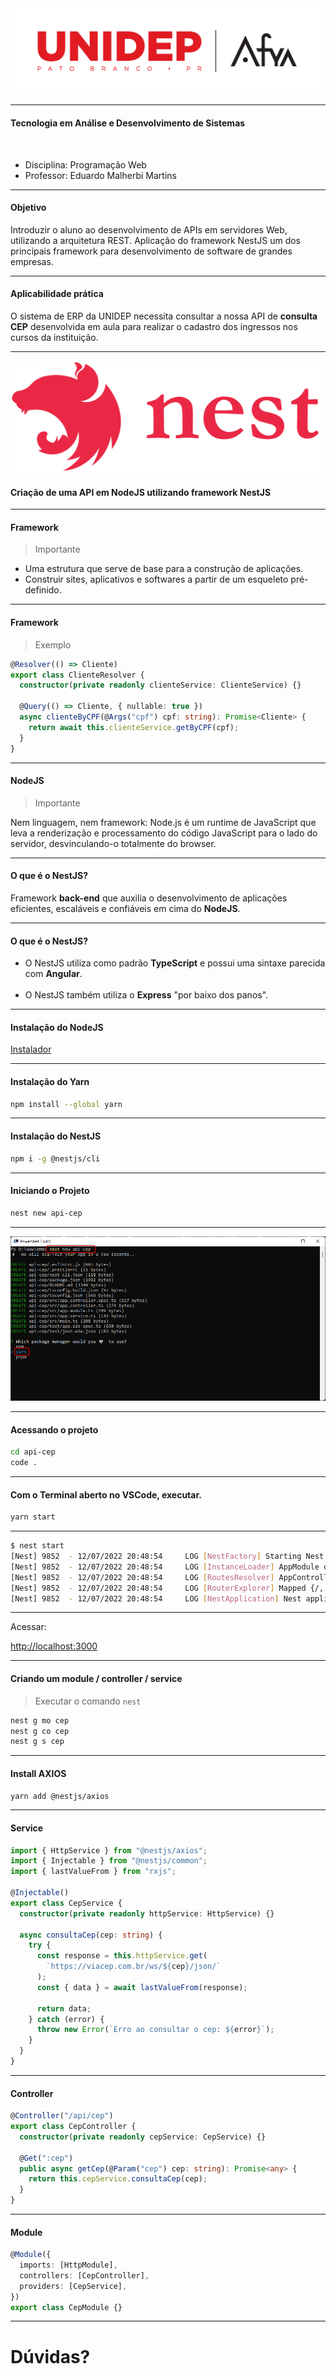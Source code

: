 <img src="./img/unidep.png">

---

#### Tecnologia em Análise e Desenvolvimento de Sistemas

<br>

- Disciplina: Programação Web
- Professor: Eduardo Malherbi Martins

---

#### Objetivo

Introduzir o aluno ao desenvolvimento de APIs em servidores Web, utilizando a arquitetura REST. Aplicação do framework NestJS um dos principais framework para desenvolvimento de software de grandes empresas.

---

#### Aplicabilidade prática

O sistema de ERP da UNIDEP necessita consultar a nossa API de **consulta CEP** desenvolvida em aula para realizar o cadastro dos ingressos nos cursos da instituição.

---

<img src="./img/nestjs.png">

#### Criação de uma API em NodeJS utilizando framework NestJS

---

#### Framework

> Importante

- Uma estrutura que serve de base para a construção de aplicações.
- Construir sites, aplicativos e softwares a partir de um esqueleto pré-definido.

---

#### Framework

> Exemplo

```ts
@Resolver(() => Cliente)
export class ClienteResolver {
  constructor(private readonly clienteService: ClienteService) {}

  @Query(() => Cliente, { nullable: true })
  async clienteByCPF(@Args("cpf") cpf: string): Promise<Cliente> {
    return await this.clienteService.getByCPF(cpf);
  }
}
```

---

#### NodeJS

> Importante

Nem linguagem, nem framework: Node.js é um runtime de JavaScript que leva a renderização e processamento do código JavaScript para o lado do servidor, desvinculando-o totalmente do browser.

---

#### O que é o NestJS?

Framework **back-end** que auxilia o desenvolvimento de aplicações eficientes, escaláveis e confiáveis em cima do **NodeJS**.

---

#### O que é o NestJS?

- O NestJS utiliza como padrão **TypeScript** e possui uma sintaxe parecida com **Angular**.<br /><br />
- O NestJS também utiliza o **Express** "por baixo dos panos".

---

#### Instalação do NodeJS

[Instalador](https://nodejs.org/en/)

---

#### Instalação do Yarn

```bash
npm install --global yarn
```

---

#### Instalação do NestJS

```bash
npm i -g @nestjs/cli
```

---

#### Iniciando o Projeto

```bash
nest new api-cep
```

---

<img src="./img/criando-projeto.png">

---

#### Acessando o projeto

```bash
cd api-cep
code .
```

---

#### Com o Terminal aberto no VSCode, executar.

```bash
yarn start
```

---

```bash
$ nest start
[Nest] 9852  - 12/07/2022 20:48:54     LOG [NestFactory] Starting Nest application...
[Nest] 9852  - 12/07/2022 20:48:54     LOG [InstanceLoader] AppModule dependencies initialized +23ms
[Nest] 9852  - 12/07/2022 20:48:54     LOG [RoutesResolver] AppController {/}: +4ms
[Nest] 9852  - 12/07/2022 20:48:54     LOG [RouterExplorer] Mapped {/, GET} route +3ms
[Nest] 9852  - 12/07/2022 20:48:54     LOG [NestApplication] Nest application successfully started +2ms
```

---

Acessar:

[http://localhost:3000](http://localhost:3000)

---

#### Criando um module / controller / service

> Executar o comando `nest`

```bash
nest g mo cep
nest g co cep
nest g s cep
```

---

#### Install AXIOS

```bash
yarn add @nestjs/axios
```

---

#### Service

```ts
import { HttpService } from "@nestjs/axios";
import { Injectable } from "@nestjs/common";
import { lastValueFrom } from "rxjs";

@Injectable()
export class CepService {
  constructor(private readonly httpService: HttpService) {}

  async consultaCep(cep: string) {
    try {
      const response = this.httpService.get(
        `https://viacep.com.br/ws/${cep}/json/`
      );
      const { data } = await lastValueFrom(response);

      return data;
    } catch (error) {
      throw new Error(`Erro ao consultar o cep: ${error}`);
    }
  }
}
```

---

#### Controller

```ts
@Controller("/api/cep")
export class CepController {
  constructor(private readonly cepService: CepService) {}

  @Get(":cep")
  public async getCep(@Param("cep") cep: string): Promise<any> {
    return this.cepService.consultaCep(cep);
  }
}
```

---

#### Module

```ts
@Module({
  imports: [HttpModule],
  controllers: [CepController],
  providers: [CepService],
})
export class CepModule {}
```

---

# Dúvidas?
